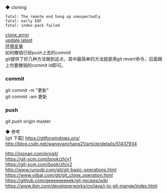 ◆ cloning  
```
fatal: The remote end hung up unexpectedly 
fatal: early EOF 
fatal: index-pack failed
```
[clone_error](library/clone_error_EOF.md)  
[update latest](library/update_latest.md)  
[环境变量](library/run_path.md)   
如何撤销已经push上去的commit    
git提供了好几种方法做到这点，其中最简单的方法就是用git revert命令，后面跟上你要撤销的commit id即可。  

### commit 
git commit -m "更新"  
git commit -am 更新

### push  
git push origin master  

◆ 参考  
[git 下载]  https://gitforwindows.org/  
http://blog.csdn.net/wangyanchang21/article/details/51437934  

http://iissnan.com/progit/  
https://git-scm.com/book/zh/v1  
https://git-scm.com/book/zh/v2  
http://www.runoob.com/git/git-basic-operations.html  
https://www.yiibai.com/git/git_clone_operation.html  
https://github.com/geeeeeeeeek/git-recipes/wiki  
https://www.ibm.com/developerworks/cn/java/j-lo-git-mange/index.html  

